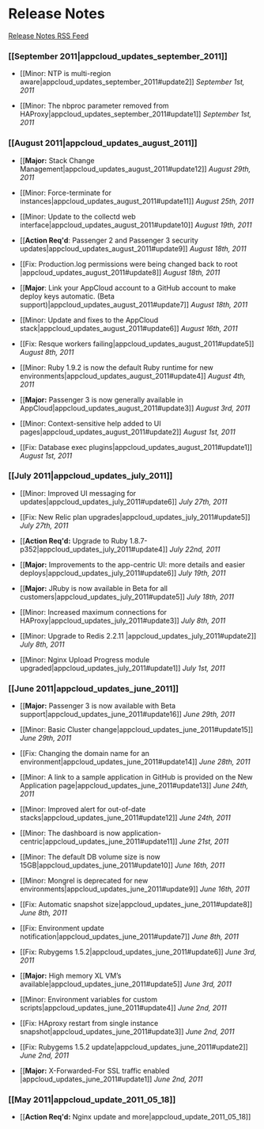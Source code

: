 # Release Notes
<a href="http://feed43.com/1082485410203701.xml" class="rss">Release Notes RSS Feed</a>

### [[September 2011|appcloud_updates_september_2011]]

* [[Minor: NTP is multi-region aware|appcloud_updates_september_2011#update2]] *September 1st, 2011*

* [[Minor: The nbproc parameter removed from HAProxy|appcloud_updates_september_2011#update1]] *September 1st, 2011*

### [[August 2011|appcloud_updates_august_2011]]

* [[<b>Major:</b> Stack Change Management|appcloud_updates_august_2011#update12]] *August 29th, 2011*

* [[Minor: Force-terminate for instances|appcloud_updates_august_2011#update11]] *August 25th, 2011*

* [[Minor: Update to the collectd web interface|appcloud_updates_august_2011#update10]] *August 19th, 2011*

* [[<b>Action Req'd</b>: Passenger 2 and Passenger 3 security updates|appcloud_updates_august_2011#update9]] *August 18th, 2011*

* [[Fix: Production.log permissions were being changed back to root
|appcloud_updates_august_2011#update8]] *August 18th, 2011*

* [[<b>Major</b>: Link your AppCloud account to a GitHub account to make deploy keys automatic. (Beta support)|appcloud_updates_august_2011#update7]] *August 18th, 2011*

* [[Minor: Update and fixes to the AppCloud stack|appcloud_updates_august_2011#update6]] *August 16th, 2011*

* [[Fix: Resque workers failing|appcloud_updates_august_2011#update5]]  *August 8th, 2011*

* [[Minor: Ruby 1.9.2 is now the default Ruby runtime for new environments|appcloud_updates_august_2011#update4]] *August 4th, 2011*

* [[<b>Major:</b> Passenger 3 is now generally available in AppCloud|appcloud_updates_august_2011#update3]]  *August 3rd, 2011*

* [[Minor: Context-sensitive help added to UI pages|appcloud_updates_august_2011#update2]]  *August 1st, 2011*

* [[Fix: Database exec plugins|appcloud_updates_august_2011#update1]]  *August 1st, 2011*

### [[July 2011|appcloud_updates_july_2011]]

* [[Minor: Improved UI messaging for updates|appcloud_updates_july_2011#update6]]  *July 27th, 2011*

* [[Fix: New Relic plan upgrades|appcloud_updates_july_2011#update5]]  *July 27th, 2011*

* [[<b>Action Req'd:</b> Upgrade to Ruby 1.8.7-p352|appcloud_updates_july_2011#update4]]  *July 22nd, 2011*

* [[<b>Major:</b> Improvements to the app-centric UI: more details and easier deploys|appcloud_updates_july_2011#update6]]  *July 19th, 2011*

* [[<b>Major:</b> JRuby is now available in Beta for all customers|appcloud_updates_july_2011#update5]]  *July 18th, 2011*    

* [[Minor: Increased maximum connections for HAProxy|appcloud_updates_july_2011#update3]]  *July 8th, 2011*  

* [[Minor: Upgrade to Redis 2.2.11 |appcloud_updates_july_2011#update2]]  *July 8th, 2011*  

* [[Minor: Nginx Upload Progress module upgraded|appcloud_updates_july_2011#update1]]  *July 1st, 2011*  

### [[June 2011|appcloud_updates_june_2011]]

* [[<b>Major:</b> Passenger 3 is now available with Beta support|appcloud_updates_june_2011#update16]]  *June 29th, 2011*  

* [[Minor: Basic Cluster change|appcloud_updates_june_2011#update15]]  *June 29th, 2011*  

* [[Fix: Changing the domain name for an environment|appcloud_updates_june_2011#update14]]  *June 28th, 2011*  

* [[Minor: A link to a sample application in GitHub is provided on the New Application page|appcloud_updates_june_2011#update13]]  *June 24th, 2011*  

* [[Minor: Improved alert for out-of-date stacks|appcloud_updates_june_2011#update12]]  *June 24th, 2011*  

* [[Minor: The dashboard is now application-centric|appcloud_updates_june_2011#update11]]  *June 21st, 2011*  

* [[Minor: The default DB volume size is now 15GB|appcloud_updates_june_2011#update10]]  *June 16th, 2011*  

* [[Minor: Mongrel is deprecated for new environments|appcloud_updates_june_2011#update9]]  *June 16th, 2011*  

* [[Fix: Automatic snapshot size|appcloud_updates_june_2011#update8]]  *June 8th, 2011*  

* [[Fix: Environment update notification|appcloud_updates_june_2011#update7]]  *June 8th, 2011*  

* [[Fix: Rubygems 1.5.2|appcloud_updates_june_2011#update6]]  *June 3rd, 2011*  

* [[<b>Major:</b> High memory XL VM’s available|appcloud_updates_june_2011#update5]] *June 3rd, 2011*  

* [[Minor: Environment variables for custom scripts|appcloud_updates_june_2011#update4]] *June 2nd, 2011*  

* [[Fix: HAproxy restart from single instance snapshot|appcloud_updates_june_2011#update3]] *June 2nd, 2011*  

* [[Fix: Rubygems 1.5.2 update|appcloud_updates_june_2011#update2]] *June 2nd, 2011*  

* [[<b>Major:</b> X-Forwarded-For SSL traffic enabled |appcloud_updates_june_2011#update1]] *June 2nd, 2011*  
   

### [[May 2011|appcloud_update_2011_05_18]]

* [[<b>Action Req'd:</b> Nginx update and more|appcloud_update_2011_05_18]]